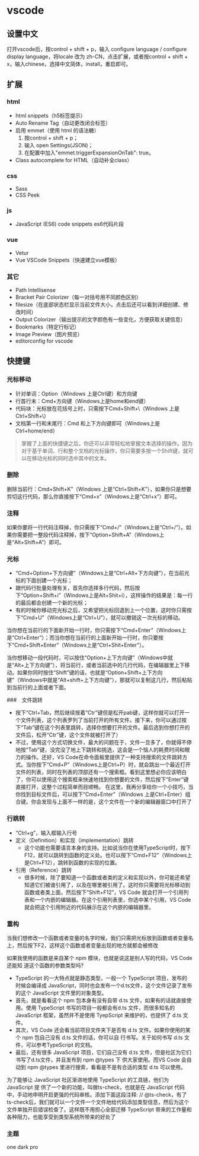 # vscode

## 设置中文

打开vscode后，按control + shift + p，输入 configure language / configure display language，将locale 改为  zh-CN，点击扩展，或者按control + shift + x，输入chinese，选择中文简体，install，重启即可。

## 扩展

### html

- html snippets（h5标签提示）
- Auto Rename Tag（自动更改闭合标签）
- 启用 emmet（使用 html 的语法糖）
    1. 按control + shift + p；
    2. 输入 open Settings(JSON)；
    3. 在配置中加入"emmet.triggerExpansionOnTab": true。
- Class autocomplete for HTML（自动补全class）

### css

- Sass
- CSS Peek

### js

- JavaScript (ES6) code snippets es6代码片段

### vue

- Vetur
- Vue VSCode Snippets（快速建立vue模板）

### 其它

- Path Intellisense
- Bracket Pair Colorizer（每一对括号用不同颜色区别）
- filesize（在底部状态栏显示当前文件大小，点击后还可以看到详细创建、修改时间）
- Output Colorizer（输出提示的文字颜色有一些变化，方便获取关键信息）
- Bookmarks（特定行标记）
- Image Preview（图片预览）
- editorconfig for vscode

## 快捷键

### 光标移动

- 针对单词：Option（Windows 上是Ctrl键）和方向键
- 行首行末：Cmd+方向键（Windows上是home和end键）
- 代码块：光标放在花括号上时，只需按下Cmd+Shift+\（Windows 上是Ctrl+Shift+\）
- 文档第一行和末尾行：Cmd 和上下方向键即可（Windows上是Ctrl+home/end）

> 掌握了上面的快捷键之后，你还可以非常轻松地掌握文本选择的操作。因为对于基于单词、行和整个文档的光标操作，你只需要多按一个Shift键，就可以在移动光标的同时选中其中的文本。

### 删除

删除当前行：Cmd+Shift+K”（Windows 上是“Ctrl+Shift+K”），如果你只是想要剪切这行代码，那么你直接按下“Cmd+x”（Windows上是“Ctrl+x”）即可。

### 注释

如果你要将一行代码注释掉，你只需按下“Cmd+/”（Windows上是“Ctrl+/”）。如果你需要把一整段代码注释掉，按下“Option+Shift+A”（Windows上是“Alt+Shift+A”）即可。

### 光标

- “Cmd+Option+下方向键”（Windows上是“Ctrl+Alt+下方向键”），在当前光标的下面创建一个光标；
- 跟代码行批量处理有关，首先你选择多行代码，然后按下“Option+Shift+i”（Windows上是Alt+Shit+i），这样操作的结果是：每一行的最后都会创建一个新的光标；
- 有的时候你移动完光标之后，又希望把光标回退到上一个位置，这时你只需按下“Cmd+U”（Windows上是“Ctrl+U”），就可以撤销这一次光标的移动。

当你想在当前行的下面新开始一行时，你只需按下“Cmd+Enter”（Windows上是“Ctrl+Enter”）；而当你想在当前行的上面新开始一行时，你只要按下“Cmd+Shift+Enter”（Windows上是“Ctrl+Shit+Enter”）。

当你想移动一段代码时，可以按住“Option+上下方向键”（Windows中就是“Alt+上下方向键”），将当前行，或者当前选中的几行代码，在编辑器里上下移动。如果你同时按住“Shift”键的话，也就是“Option+Shift+上下方向键”（Windows中就是“Alt+shift+上下方向键”），那就可以复制这几行，然后粘贴到当前行的上面或者下面。

###　文件跳转

- 按下“Ctrl+Tab，然后继续按着“Ctr”键但是松开pab键，这样你就可以打开一个文件列表，这个列表罗列了当前打开的所有文件。接下来，你可以通过按下“Tab”键在这个列表里跳转，选择你想要打开的文件。最后选到你想打开的文件后，松开“Ctr”键，这个文件就被打开了）
- 不过，使用这个方式切换文件，最大的问题在于，文件一旦多了，你就得不停地按“Tab”键，没完没了地上下跳转和挑选，这会是一个恼人的耗费时间和眼力的操作。还好，VS Code在命令面板里提供了一种支持搜索的文件跳转方式。当你按下“Cmd+P”（Windows上是Ctrl+P）时，就会跳出一个最近打开文件的列表，同时在列表的顶部还有一个搜索框。看到这里想必你应该明白了，你可以使用这个搜索框来快速地找到你想要的文件，然后按下“Enter”键直接打开，这整个过程简单而目顺畅。 在这里，我再分享给你一个小技巧，当你找到目标文件后，可以按下“Cmd+Enter”（Windows 上是Ctrl+Enter）组合键。你会发现与上面不一样的是，这个文件在一个新的编辑器窗口中打开了

### 行跳转

- “Ctrl+g”，输入框输入行号
- 定义（Definition）和实现（implementation）跳转
  - 这个功能也需要语言本身的支持。比如说当你在使用TypeScript时，按下F12，就可以跳转到函数的定义处。也可以按下“Cmd+F12”（Windows上是Ctrl+F12），跳转到函数的实现的位置。
- 引用（Reference）跳转
  - 很多时候，除了要知道一个函数或者类的定义和实现以外，你可能还希望知道它们被谁引用了，以及在哪里被引用了。这时你只需要将光标移动到函数或者类上面，然后按下“Shift+F12”，VS Code 就会打开一个引用列表和一个内嵌的编辑器。在这个引用列表里，你选中某个引用，VS Code就会把这个引用附近的代码展示在这个内嵌的编辑器里。

### 重构

当我们想修改一个函数或者变量的名字时候，我们只需把光标放到函数或者变量名上，然后按下F2，这样这个函数或者变量出现的地方就都会被修改

如果我使用的函数是来自某个 npm 模块，也就是说这是别人写的代码，VS Code 还能知 道这个函数的参数类型吗?

- TypeScript 的一大特点就是静态类型，一般一个 TypeScript 项目，发布的 时候会编译成 JavaScript，同时也会发布一个d.ts文件，这个文件记录了发布的这个 JavaScript 文件里的对象类型。
- 首先，就是看看这个 npm 包本身有没有自带 d.ts 文件，如果有的话就直接使用。使用 TypeScript 书写的项目一般都会有d.ts 文件，而很多知名的 JavaScript 框架，虽然并不是使用 TyepScript 来维护的，也提供了 d.ts 文件。
- 其次，VS Code 还会看当前项目文件夹下是否有 d.ts 文件。如果你使用的某个 npm 包自己没有 d.ts 文件的话，你可以自 行书写。关于如何书写 d.ts 文件，可以参考TypeScript 的文档。
- 最后，还有很多 JavaScript 项目，它们自己没有 d.ts 文件，但是社区为它们书写了d.ts文件，并且发布到 npm @types 下 供大家使用。而VS Code 会自动到 npm @types 里进行搜索，看看是不是有合适的类型 d.ts 可以使用。

为了能够让 JavaScript 社区渐进地使用 TypeScript 的工具链，他们为 JavaScript 提 供了一个新的功能，叫做ts-check，也就是在 JavaScript 代码中，手动地申明开启更强的代码审核。添加下面这段注释: // @ts-check，有了 ts-check后，我们就可以一个文件一个文件地给代码添加类型信息，然后为这个文件单独开启错误检查了。这样既不用担心全部迁移 TypeScript 带来的工作量和各种阻力，也能享受到类型系统所带来的好处了

### 主题

one dark pro
